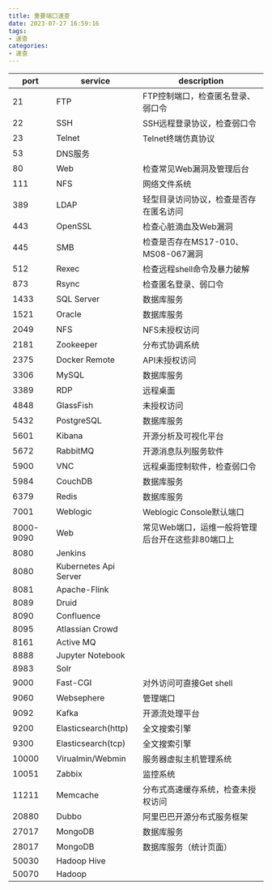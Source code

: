 ```yaml
---
title: 重要端口速查
date: 2023-07-27 16:59:16
tags:
- 速查
categories:
- 速查
---
```






| port      | service               | description                                       |
| --------- | --------------------- | ------------------------------------------------- |
| 21        | FTP                   | FTP控制端口，检查匿名登录、弱口令                 |
| 22        | SSH                   | SSH远程登录协议，检查弱口令                       |
| 23        | Telnet                | Telnet终端仿真协议                                |
| 53        | DNS服务               |                                                   |
| 80        | Web                   | 检查常见Web漏洞及管理后台                         |
| 111       | NFS                   | 网络文件系统                                      |
| 389       | LDAP                  | 轻型目录访问协议，检查是否存在匿名访问            |
| 443       | OpenSSL               | 检查心脏滴血及Web漏洞                             |
| 445       | SMB                   | 检查是否存在MS17-010、MS08-067漏洞                |
| 512       | Rexec                 | 检查远程shell命令及暴力破解                       |
| 873       | Rsync                 | 检查匿名登录、弱口令                              |
| 1433      | SQL Server            | 数据库服务                                        |
| 1521      | Oracle                | 数据库服务                                        |
| 2049      | NFS                   | NFS未授权访问                                     |
| 2181      | Zookeeper             | 分布式协调系统                                    |
| 2375      | Docker Remote         | API未授权访问                                     |
| 3306      | MySQL                 | 数据库服务                                        |
| 3389      | RDP                   | 远程桌面                                          |
| 4848      | GlassFish             | 未授权访问                                        |
| 5432      | PostgreSQL            | 数据库服务                                        |
| 5601      | Kibana                | 开源分析及可视化平台                              |
| 5672      | RabbitMQ              | 开源消息队列服务软件                              |
| 5900      | VNC                   | 远程桌面控制软件，检查弱口令                      |
| 5984      | CouchDB               | 数据库服务                                        |
| 6379      | Redis                 | 数据库服务                                        |
| 7001      | Weblogic              | Weblogic Console默认端口                          |
| 8000-9090 | Web                   | 常见Web端口，运维一般将管理后台开在这些非80端口上 |
| 8080      | Jenkins               |                                                   |
| 8080      | Kubernetes Api Server |                                                   |
| 8081      | Apache-Flink          |                                                   |
| 8089      | Druid                 |                                                   |
| 8090      | Confluence            |                                                   |
| 8095      | Atlassian Crowd       |                                                   |
| 8161      | Active MQ             |                                                   |
| 8888      | Jupyter Notebook      |                                                   |
| 8983      | Solr                  |                                                   |
| 9000      | Fast-CGI              | 对外访问可直接Get shell                           |
| 9060      | Websephere            | 管理端口                                          |
| 9092      | Kafka                 | 开源流处理平台                                    |
| 9200      | Elasticsearch(http)   | 全文搜索引擎                                      |
| 9300      | Elasticsearch(tcp)    | 全文搜索引擎                                      |
| 10000     | Virualmin/Webmin      | 服务器虚拟主机管理系统                            |
| 10051     | Zabbix                | 监控系统                                          |
| 11211     | Memcache              | 分布式高速缓存系统，检查未授权访问                |
| 20880     | Dubbo                 | 阿里巴巴开源分布式服务框架                        |
| 27017     | MongoDB               | 数据库服务                                        |
| 28017     | MongoDB               | 数据库服务（统计页面）                            |
| 50030     | Hadoop Hive           |                                                   |
| 50070     | Hadoop                |                                                   |



